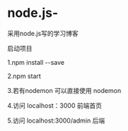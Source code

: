 # node.js-
采用node.js写的学习博客

启动项目

1.npm install --save

2.npm start

3.若有nodemon 可以直接使用 nodemon

4.访问 localhost：3000  前端首页

5.访问 localhost:3000/admin  后端

